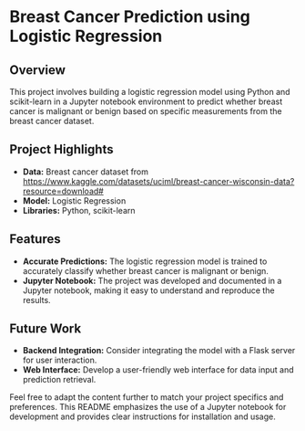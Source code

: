 # Breast Cancer Prediction using Logistic Regression

## Overview
This project involves building a logistic regression model using Python and scikit-learn in a Jupyter notebook environment to predict whether breast cancer is malignant or benign based on specific measurements from the breast cancer dataset.

## Project Highlights
- **Data:** Breast cancer dataset from https://www.kaggle.com/datasets/uciml/breast-cancer-wisconsin-data?resource=download#
- **Model:** Logistic Regression
- **Libraries:** Python, scikit-learn

## Features
- **Accurate Predictions:** The logistic regression model is trained to accurately classify whether breast cancer is malignant or benign.
- **Jupyter Notebook:** The project was developed and documented in a Jupyter notebook, making it easy to understand and reproduce the results.

## Future Work
- **Backend Integration:** Consider integrating the model with a Flask server for user interaction.
- **Web Interface:** Develop a user-friendly web interface for data input and prediction retrieval.

Feel free to adapt the content further to match your project specifics and preferences. This README emphasizes the use of a Jupyter notebook for development and provides clear instructions for installation and usage.
